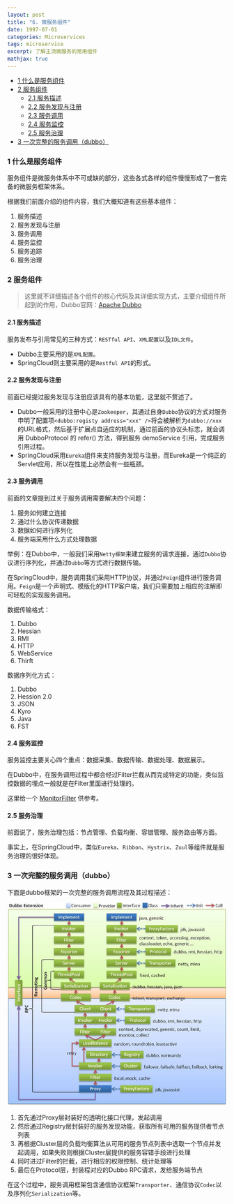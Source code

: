 ```yaml
---
layout: post
title: "6. 微服务组件"
date: 1997-07-01
categories: Microservices
tags: microservice
excerpt: 了解主流微服务的常用组件
mathjax: true
---
```


- [1 什么是服务组件](#1-什么是服务组件)
- [2 服务组件](#2-服务组件)
  - [2.1 服务描述](#21-服务描述)
  - [2.2 服务发现与注册](#22-服务发现与注册)
  - [2.3 服务调用](#23-服务调用)
  - [2.4 服务监控](#24-服务监控)
  - [2.5 服务治理](#25-服务治理)
- [3 一次完整的服务调用（dubbo）](#3-一次完整的服务调用dubbo)

### 1 什么是服务组件

服务组件是微服务体系中不可或缺的部分，这些各式各样的组件慢慢形成了一套完备的微服务框架体系。

根据我们前面介绍的组件内容，我们大概知道有这些基本组件：

1. 服务描述
2. 服务发现与注册
3. 服务调用
4. 服务监控
5. 服务追踪
6. 服务治理

### 2 服务组件

> 这里就不详细描述各个组件的核心代码及其详细实现方式，主要介绍组件所起到的作用，Dubbo官网：[Apache Dubbo](http://dubbo.apache.org/en-us/)

#### 2.1 服务描述

服务发布与引用常见的三种方式：`RESTful API`、`XML配置`以及`IDL文件`。

* Dubbo主要采用的是`XML配置`。
* SpringCloud则主要采用的是`Restful API`的形式。

#### 2.2 服务发现与注册

前面已经提过服务发现与注册应该具有的基本功能，这里就不赘述了。

* Dubbo一般采用的注册中心是`Zookeeper`，其通过自身`Dubbo`协议的方式对服务申明了配置项`<dubbo:registy address="xxx" />`将会被解析为`dubbo://xxx`的URL格式，然后基于扩展点自适应的机制，通过前面的协议头标志，就会调用 DubboProtocol 的 refer() 方法，得到服务 demoService 引用，完成服务引用过程。
* SpringCloud采用`Eureka`组件来支持服务发现与注册，而Eureka是一个纯正的Servlet应用，所以在性能上必然会有一些瓶颈。

#### 2.3 服务调用

前面的文章提到过关于服务调用需要解决四个问题：

1. 服务如何建立连接
2. 通过什么协议传递数据
3. 数据如何进行序列化
4. 服务端采用什么方式处理数据

举例：在Dubbo中，一般我们采用`Netty框架`来建立服务的请求连接，通过`Dubbo`协议进行序列化，并通过`Dubbo`等方式进行数据传输。

在SpringCloud中，服务调用我们采用HTTP协议，并通过`Feign`组件进行服务调用。`Feign`是一个声明式、模版化的HTTP客户端，我们只需要加上相应的注解即可轻松的实现服务调用。

数据传输格式：

1. Dubbo
2. Hessian
3. RMI
4. HTTP
5. WebService
6. Thirft

数据序列化方式：

1. Dubbo
2. Hession 2.0
3. JSON
4. Kyro
5. Java
6. FST

#### 2.4 服务监控

服务监控主要关心四个重点：数据采集、数据传输、数据处理、数据展示。

在Dubbo中，在服务调用过程中都会经过Filter拦截从而完成特定的功能，类似监控数据的埋点一般就是在Filter里面进行处理的。

这里给一个 [MonitorFilter](https://github.com/apache/incubator-dubbo/blob/7a48fac84b14ac6a21c1bdfc5958705dd8dda84d/dubbo-monitor/dubbo-monitor-api/src/main/java/org/apache/dubbo/monitor/support/MonitorFilter.java) 供参考。

#### 2.5 服务治理

前面说了，服务治理包括：节点管理、负载均衡、容错管理、服务路由等方面。

事实上，在SpringCloud中，类似`Eureka`、`Ribbon`、`Hystrix`、`Zuul`等组件就是服务治理的很好体现。

### 3 一次完整的服务调用（dubbo）

下面是dubbo框架的一次完整的服务调用流程及其过程描述：

![dubbo_rpc](../../images/microservice/dubbo_rpc.jpg)

1. 首先通过Proxy层封装好的透明化接口代理，发起调用
2. 然后通过Registry层封装好的服务发现功能，获取所有可用的服务提供者节点列表
3. 再根据Cluster层的负载均衡算法从可用的服务节点列表中选取一个节点并发起调用，如果失败则根据Cluster层提供的服务容错手段进行处理
4. 同时进过Filter的拦截，进行相应的权限控制、统计处理等
5. 最后在Protocol层，封装程对应的Dubbo RPC请求，发给服务端节点

在这个过程中，服务调用框架包含通信协议框架`Transporter`、通信协议`Codec`以及序列化`Serialization`等。